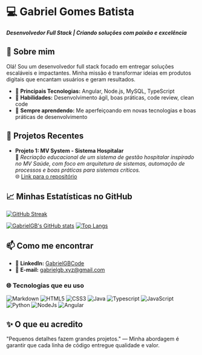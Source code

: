 # 💻 **Gabriel Gomes Batista**
**_Desenvolvedor Full Stack | Criando soluções com paixão e excelência_**

## 🚀 Sobre mim
Olá! Sou um desenvolvedor full stack focado em entregar soluções escaláveis e impactantes. Minha missão é transformar ideias em produtos digitais que encantam usuários e geram resultados.

- 🌟 **Principais Tecnologias:** Angular, Node.js, MySQL, TypeScript  
- 🎯 **Habilidades:** Desenvolvimento ágil, boas práticas, code review, clean code  
- 📘 **Sempre aprendendo:** Me aperfeiçoando em novas tecnologias e boas práticas de desenvolvimento  

## 🔧 **Projetos Recentes**  
- **Projeto 1: MV System - Sistema Hospitalar**  
  📌 *Recriação educacional de um sistema de gestão hospitalar inspirado no MV Saúde, com foco em arquitetura de sistemas, automação de processos e boas práticas para sistemas críticos.*  
  🌐 [Link para o repositório](https://github.com/GabrielGBcode/mv-system)

## 📈 **Minhas Estatísticas no GitHub**

[![GitHub Streak](https://streak-stats.demolab.com?user=gabrielgbcode&theme=midnight-purple&mode=weekly)](https://git.io/streak-stats)

[![GabrielGB's GitHub stats](https://github-readme-stats.vercel.app/api?username=gabrielgbcode&show_icons=true&theme=midnight-purple)](https://github.com/anuraghazra/github-readme-stats)
[![Top Langs](https://github-readme-stats.vercel.app/api/top-langs/?username=gabrielgbcode&show_icons=true&theme=midnight-purple&layout=compact)](https://github.com/anuraghazra/github-readme-stats)

## 📫 **Como me encontrar**  
- 💼 **LinkedIn:** [GabrielGBCode](https://www.linkedin.com/in/gabrielgbcode/)  
- 📧 **E-mail:** [gabrielgb.xyz@gmail.com](mailto:gabrielgb.xyz@gmail.com)

### 🌐 Tecnologias que eu uso

![Markdown](https://img.shields.io/badge/Markdown-000?style=for-the-badge&logo=markdown)
![HTML5](https://img.shields.io/badge/HTML5-000?style=for-the-badge&logo=html5)
![CSS3](https://img.shields.io/badge/CSS3-000?style=for-the-badge&logo=css3&logoColor=264CE4)
![Java](https://img.shields.io/badge/Java-000?style=for-the-badge)
![Typescript](https://img.shields.io/badge/Typescript-000?style=for-the-badge&logo=typescript)
![JavaScript](https://img.shields.io/badge/JavaScript-000?style=for-the-badge&logo=javascript)
![Python](https://img.shields.io/badge/Python-000?style=for-the-badge&logo=python)
![NodeJs](https://img.shields.io/badge/nodejs-000?style=for-the-badge&logo=nodedotjs)
![Angular](https://img.shields.io/badge/Angular-000?style=for-the-badge&logo=angular&logoColor=%23c3002f)

## ✨ **O que eu acredito**  
"Pequenos detalhes fazem grandes projetos." — Minha abordagem é garantir que cada linha de código entregue qualidade e valor. 

